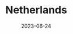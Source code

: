 ---
title: "Netherlands"
cc-type: country
cities:
  - Amsterdam
date: 2023-06-24
hashtag: "netherlands"
tags:
  - Country
  - Europe
---